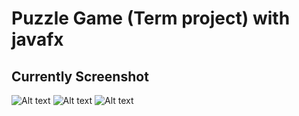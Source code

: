 # Puzzle Game (Term project) with javafx

## Currently Screenshot
![Alt text](StartingScreen.PNG "Starting Screen")
![Alt text](level2start.PNG "Example Start")
![Alt text](endoflevel1.PNG "Example End Of Level")
